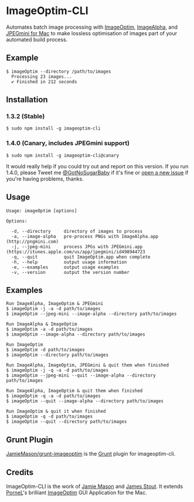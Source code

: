 # ImageOptim-CLI

Automates batch image processing with [ImageOptim](http://imageoptim.com), [ImageAlpha](http://pngmini.com), and [JPEGmini for Mac](http://jpegmini.com/mac) to make lossless optimisation of images part of your automated build process.

## Example

    $ imageOptim --directory /path/to/images
	  Processing 23 images...
	  ✔ Finished in 212 seconds

## Installation

### 1.3.2 (Stable)

    $ sudo npm install -g imageoptim-cli

### 1.4.0 (Canary, includes JPEGmini support)

    $ sudo npm install -g imageoptim-cli@canary

It would really help if you could try out and report on this version. If you run 1.4.0, please Tweet me [@GotNoSugarBaby](https://twitter.com/GotNoSugarBaby) if it's fine or [open a new issue](https://github.com/JamieMason/ImageOptim-CLI/issues/new) if you're having problems, thanks.

## Usage

    Usage: imageOptim [options]

    Options:

      -d, --directory     directory of images to process
      -a, --image-alpha   pre-process PNGs with ImageAlpha.app (http://pngmini.com)
      -j, --jpeg-mini     process JPGs with JPEGmini.app (https://itunes.apple.com/us/app/jpegmini/id498944723
      -q, --quit          quit ImageOptim.app when complete
      -h, --help          output usage information
      -e, --examples      output usage examples
      -v, --version       output the version number

## Examples

    Run ImageAlpha, ImageOptim & JPEGmini
    $ imageOptim -j -a -d path/to/images
    $ imageOptim --jpeg-mini --image-alpha --directory path/to/images

    Run ImageAlpha & ImageOptim
    $ imageOptim -a -d path/to/images
    $ imageOptim --image-alpha --directory path/to/images

    Run ImageOptim
    $ imageOptim -d path/to/images
    $ imageOptim --directory path/to/images

    Run ImageAlpha, ImageOptim, JPEGmini & quit them when finished
    $ imageOptim -j -q -a -d path/to/images
    $ imageOptim --jpeg-mini --quit --image-alpha --directory path/to/images

    Run ImageAlpha, ImageOptim & quit them when finished
    $ imageOptim -q -a -d path/to/images
    $ imageOptim --quit --image-alpha --directory path/to/images

    Run ImageOptim & quit it when finished
    $ imageOptim -q -d path/to/images
    $ imageOptim --quit --directory path/to/images

## Grunt Plugin

[JamieMason/grunt-imageoptim](https://github.com/JamieMason/grunt-imageoptim) is the [Grunt](http://gruntjs.com) plugin for imageoptim-cli.

## Credits

ImageOptim-CLI is the work of [Jamie Mason](https://github.com/JamieMason) and [James Stout](https://github.com/jamesstout). It extends [PorneL](https://github.com/pornel)'s brilliant [ImageOptim](https://github.com/pornel/ImageOptim) GUI Application for the Mac.
